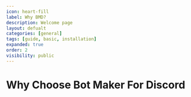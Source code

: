 ```yaml
---
icon: heart-fill
label: Why BMD?
description: Welcome page
layout: defualt
categories: [general]
tags: [guide, basic, installation]
expanded: true
order: 2
visibility: public
---
```

# Why Choose Bot Maker For Discord
